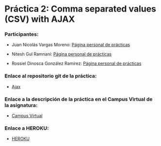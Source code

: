 # Práctica 2: Comma separated values (CSV) with AJAX

### Participantes:

* Juan Nicolás Vargas Moreno: [Página personal de prácticas](http://alu0100706734.github.io/)

* Nitesh Gul Ramnani: [Página personal de prácticas](http://alu0100814651.github.io/blog/index.html)

* Rossiel Dinosca González Ramírez: [Página personal de prácticas](http://alu0100763478.github.io/)

### Enlace al repositorio git de la práctica:

* [Ajax](https://github.com/ULL-ESIT-GRADOII-DSI/ajax-ecma6-ficheros-rossiel-nitesh-nico1)

### Enlace a la descripción de la práctica en el Campus Virtual de la asignatura:

* [Campus Virtual](https://campusvirtual.ull.es/1516/mod/page/view.php?id=189370)

### Enlace a HEROKU:

* [HEROKU](http://sleepy-ravine-17442.herokuapp.com/)